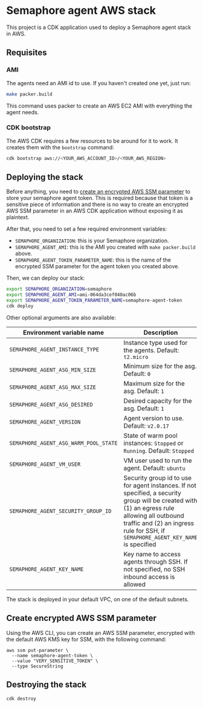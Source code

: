 # Semaphore agent AWS stack

This project is a CDK application used to deploy a Semaphore agent stack in AWS.

## Requisites

### AMI

The agents need an AMI id to use. If you haven't created one yet, just run:

```bash
make packer.build
```

This command uses packer to create an AWS EC2 AMI with everything the agent needs.

### CDK bootstrap

The AWS CDK requires a few resources to be around for it to work. It creates them with the `bootstrap` command:

```bash
cdk bootstrap aws://<YOUR_AWS_ACCOUNT_ID>/<YOUR_AWS_REGION>
```

## Deploying the stack

Before anything, you need to [create an encrypted AWS SSM parameter](#create-encrypted-aws-ssm-parameter) to store your semaphore agent token. This is required because that token is a sensitive piece of information and there is no way to create an encrypted AWS SSM parameter in an AWS CDK application without exposing it as plaintext.

After that, you need to set a few required environment variables:
- `SEMAPHORE_ORGANIZATION`: this is your Semaphore organization.
- `SEMAPHORE_AGENT_AMI`: this is the AMI you created with `make packer.build` above.
- `SEMAPHORE_AGENT_TOKEN_PARAMETER_NAME`: this is the name of the encrypted SSM parameter for the agent token you created above.

Then, we can deploy our stack:

```bash
export SEMAPHORE_ORGANIZATION=semaphore
export SEMAPHORE_AGENT_AMI=ami-064da3cef040ac06b
export SEMAPHORE_AGENT_TOKEN_PARAMETER_NAME=semaphore-agent-token
cdk deploy
```

Other optional arguments are also available:

| Environment variable name             | Description |
|---------------------------------------|-------------|
| `SEMAPHORE_AGENT_INSTANCE_TYPE`       | Instance type used for the agents. Default: `t2.micro` |
| `SEMAPHORE_AGENT_ASG_MIN_SIZE`        | Minimum size for the asg. Default: `0` |
| `SEMAPHORE_AGENT_ASG_MAX_SIZE`        | Maximum size for the asg. Default: `1` |
| `SEMAPHORE_AGENT_ASG_DESIRED`         | Desired capacity for the asg. Default: `1` |
| `SEMAPHORE_AGENT_VERSION`             | Agent version to use. Default: `v2.0.17` |
| `SEMAPHORE_AGENT_ASG_WARM_POOL_STATE` | State of warm pool instances: `Stopped` or `Running`. Default: `Stopped` |
| `SEMAPHORE_AGENT_VM_USER`             | VM user used to run the agent. Default: `ubuntu` |
| `SEMAPHORE_AGENT_SECURITY_GROUP_ID`   | Security group id to use for agent instances. If not specified, a security group will be created with (1) an egress rule allowing all outbound traffic and (2) an ingress rule for SSH, if `SEMAPHORE_AGENT_KEY_NAME` is specified |
| `SEMAPHORE_AGENT_KEY_NAME`            | Key name to access agents through SSH. If not specified, no SSH inbound access is allowed |

The stack is deployed in your default VPC, on one of the default subnets.

## Create encrypted AWS SSM parameter

Using the AWS CLI, you can create an AWS SSM parameter, encrypted with the default AWS KMS key for SSM, with the following command:

```
aws ssm put-parameter \
  --name semaphore-agent-token \
  --value "VERY_SENSITIVE_TOKEN" \
  --type SecureString
```

## Destroying the stack

```bash
cdk destroy
```